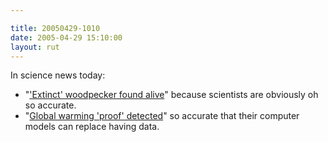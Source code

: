 ```yaml
---

title: 20050429-1010
date: 2005-04-29 15:10:00
layout: rut
---
```


<p> In science news today:</p>

<ul> <li>"<a href="http://news.bbc.co.uk/2/hi/science/nature/4493825.stm">'Extinct'
woodpecker found alive</a>" because scientists are obviously oh
so accurate.</li>

<li>"<a href="http://news.bbc.co.uk/2/hi/science/nature/4495463.stm">Global
warming 'proof' detected</a>" so accurate that their computer models
can replace having data.</li>

</ul>

